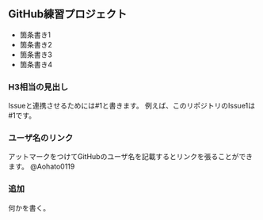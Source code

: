 ## GitHub練習プロジェクト
    
- 箇条書き1
- 箇条書き2
- 箇条書き3
- 箇条書き4

### H3相当の見出し

Issueと連携させるためには#1と書きます。
例えば、このリポジトリのIssue1は#1です。

### ユーザ名のリンク

アットマークをつけてGitHubのユーザ名を記載するとリンクを張ることができます。
@Aohato0119

### 追加

何かを書く。
